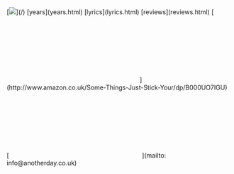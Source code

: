 <span class="album">
[<img src='/static/images/covers/heartleap.png'/>](/)
</span>

<span class="menu">
[years](years.html)
[lyrics](lyrics.html)
[reviews](reviews.html)
[<svg class="feather"><use xlink:href="/static/feather-sprite.svg#shopping-cart"/></svg>](http://www.amazon.co.uk/Some-Things-Just-Stick-Your/dp/B000UO7IGU)
[<svg class="feather"><use xlink:href="/static/feather-sprite.svg#at-sign"/></svg>](mailto: info@anotherday.co.uk)
</span>
